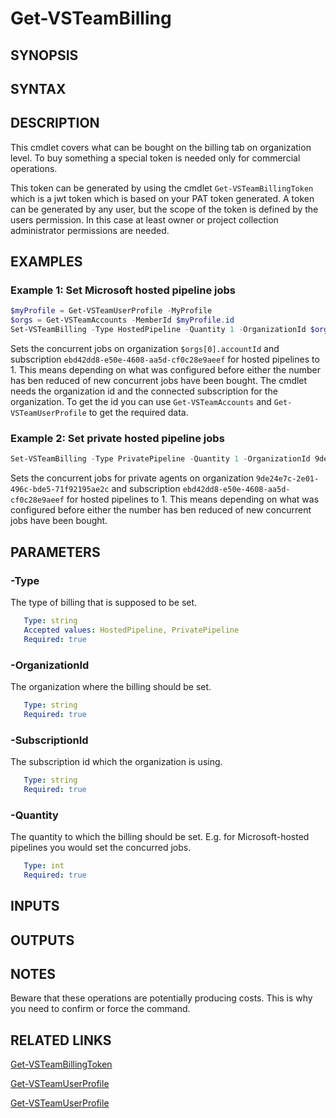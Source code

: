 <!-- #include "./common/header.md" -->

# Get-VSTeamBilling

## SYNOPSIS

<!-- #include "./synopsis/Set-VSTeamBilling.md" -->

## SYNTAX

## DESCRIPTION

<!-- #include "./synopsis/Set-VSTeamBilling.md" --> This cmdlet covers what can be bought on the billing tab on organization level. To buy something a special token is needed only for commercial operations.
This token can be generated by using the cmdlet `Get-VSTeamBillingToken` which is a jwt token which is based on your PAT token generated. A token can be generated by any user, but the scope of the token is defined by the users permission.
In this case at least owner or project collection administrator permissions are needed.

## EXAMPLES

### Example 1: Set Microsoft hosted pipeline jobs

```powershell
$myProfile = Get-VSTeamUserProfile -MyProfile
$orgs = Get-VSTeamAccounts -MemberId $myProfile.id
Set-VSTeamBilling -Type HostedPipeline -Quantity 1 -OrganizationId $orgs[0].accountId -SubscriptionId ebd42dd8-e50e-4608-aa5d-cf0c28e9aeef
```

Sets the concurrent jobs on organization `$orgs[0].accountId` and subscription `ebd42dd8-e50e-4608-aa5d-cf0c28e9aeef` for hosted pipelines to 1. This means depending on what was configured before either the number has ben reduced of new concurrent jobs have been bought.
The cmdlet needs the organization id and the connected subscription for the organization. To get the id you can use `Get-VSTeamAccounts` and `Get-VSTeamUserProfile` to get the required data.

### Example 2: Set private hosted pipeline jobs

```powershell
Set-VSTeamBilling -Type PrivatePipeline -Quantity 1 -OrganizationId 9de24e7c-2e01-496c-bde5-71f92195ae2c -SubscriptionId ebd42dd8-e50e-4608-aa5d-cf0c28e9aeef
```

Sets the concurrent jobs for private agents on organization `9de24e7c-2e01-496c-bde5-71f92195ae2c` and subscription `ebd42dd8-e50e-4608-aa5d-cf0c28e9aeef` for hosted pipelines to 1. This means depending on what was configured before either the number has ben reduced of new concurrent jobs have been bought.

## PARAMETERS

### -Type

The type of billing that is supposed to be set.

```yaml
   Type: string
   Accepted values: HostedPipeline, PrivatePipeline
   Required: true
```

### -OrganizationId

The organization where the billing should be set.

```yaml
   Type: string
   Required: true
```

### -SubscriptionId

The subscription id which the organization is using.

```yaml
   Type: string
   Required: true
```

### -Quantity

The quantity to which the billing should be set. E.g. for Microsoft-hosted pipelines you would set the concurred jobs.

```yaml
   Type: int
   Required: true
```

## INPUTS

## OUTPUTS

## NOTES

Beware that these operations are potentially producing costs. This is why you need to confirm or force the command.

<!-- #include "./common/prerequisites.md" -->

## RELATED LINKS

<!-- #include "./common/related.md" -->

[Get-VSTeamBillingToken](Get-VSTeamBillingToken.md)

[Get-VSTeamUserProfile](Get-VSTeamUserProfile.md)

[Get-VSTeamUserProfile](Get-VSTeamAccounts.md)